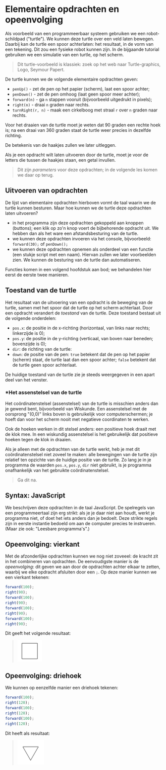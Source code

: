 # Elementaire opdrachten en opeenvolging

Als voorbeeld van een programmeerbaar systeem gebruiken we een robot-schildpad ("turtle"). We kunnen deze turtle over een veld laten bewegen. Daarbij kan de turtle een spoor achterlaten: het resultaat, in de vorm van een tekening. Dit zou een fysieke robot kunnen zijn. In de bijgaande tutorial gebruiken we een simulatie van een turtle, op het scherm.

> Dit turtle-voorbeeld is klassiek: zoek op het web naar Turtle-graphics, Logo, Seymour Papert.

De turtle kunnen we de volgende elementaire opdrachten geven:

* `penUp()` - zet de pen op het papier (scherm), laat een spoor achter;
* `penDown()` - zet de pen omhoog (laat geen spoor meer achter);
* `forward(n)` - ga `n` stappen vooruit (bijvoorbeeld uitgedrukt in pixels);
* `right(n)` - draai `n` graden naar rechts.
* `turnRight(r, n)` - maak een cirkelboog met straal `r` over `n` graden naar rechts. 

Voor het draaien van de turtle moet je weten dat 90 graden een rechte hoek is; na een draai van 360 graden staat de turtle weer precies in dezelfde richting.

De betekenis van de haakjes zullen we later uitleggen.

Als je een opdracht wilt laten uitvoeren door de turtle, moet je voor de letters die tussen de haakjes staan, een getal invullen.

> Dit zijn *parameters* voor deze opdrachten; in de volgende les komen we daar op terug.

## Uitvoeren van opdrachten

De lijst van elementaire opdrachten hierboven vormt de taal waarin we de turtle kunnen besturen. Maar hoe kunnen we de turtle deze opdrachten laten uitvoeren?

* in het programma zijn deze opdrachten gekoppeld aan knoppen (buttons); een klik op zo'n knop voert de bijbehorende opdracht uit. We hebben dan als het ware een afstandsbesturing van de turtle.
* we kunnen deze opdrachten invoeren via het console, bijvoorbeeld: `forward(30);` of `penDown();`
* we kunnen deze opdrachten opnemen als onderdeel van een functie (een stukje script met een naam). Hiervan zullen we later voorbeelden zien. We kunnen de besturing van de turtle dan automatiseren.

Functies komen in een volgend hoofdstuk aan bod; we behandelen hier eerst de eerste twee manieren.

## Toestand van de turtle

Het resultaat van de uitvoering van een opdracht is de beweging van de turtle, samen met het spoor dat de turtle op het scherm achterlaat. Door een opdracht verandert de *toestand* van de turtle. Deze toestand bestaat uit de volgende onderdelen:

* `pos.x`: de positie in de x-richting (horizontaal, van links naar rechts; linkerzijde is 0);
* `pos.y`: de positie in de y-richting (verticaal, van boven naar beneden; bovenzijde is 0);
* `dir`: de richting van de turtle:
* `down`: de positie van de pen: `true` betekent dat de pen op het papier (scherm) staat, de turtle laat dan een spoor achter; `false` betekent dat de turtle geen spoor achterlaat.

De huidige toestand van de turtle zie je steeds weergegeven in een apart deel van het venster.

### *Het assenstelsel van de turtle

Het coördinatenstelsel (assenstelsel) van de turtle is misschien anders dan je gewend bent, bijvoorbeeld van Wiskunde. Een assenstelsel met de oorsprong "(0,0)" links boven is gebruikelijk voor computerschermen; je hoeft dan voor het scherm nooit met negatieve coordinaten te werken.

Ook de hoeken werken in dit stelsel anders: een positieve hoek draait met de klok mee. In een wiskundig assenstelsel is het gebruikelijk dat positieve hoeken tegen de klok in draaien.

Als je alleen met de opdrachten van de turtle werkt, heb je met dit coördinatenstelsel niet zoveel te maken: alle bewegingen van de turtle zijn relatief ten opzichte van de huidige positie van de turtle. Zo lang je in je programma de waarden `pos.x`, `pos.y`, `dir` niet gebruikt, is je programma onafhankelijk van het gebruikte coördinatenstelsel.

> Ga dit na.

## Syntax: JavaScript

We beschrijven deze opdrachten in de taal JavaScript. De spelregels van een programmeertaal zijn erg strikt: als je je daar niet aan houdt, werkt je programma niet, of doet het iets anders dan je bedoelt. Deze strikte regels zijn in eerste instantie bedoeld om aan de computer precies te instrueren. (Maar zie ook: "Leesbare programma's".)

## Opeenvolging: vierkant

Met de afzonderlijke opdrachten kunnen we nog niet zoveeel: de kracht zit in het combineren van opdrachten. De eenvoudigste manier is de *opeenvolging*: dit geven we aan door de opdrachten achter elkaar te zetten, waarbij we elke opdracht afsluiten door een `;`. Op deze manier kunnen we een vierkant tekenen:

```js
forward(100); 
right(90);
forward(100); 
right(90);
forward(100); 
right(90);
forward(100); 
right(90);
```
Dit geeft het volgende resultaat:

> ![Figuur van een vierkant](figs/square50.png)

## Opeenvolging: driehoek

We kunnen op eenzelfde manier een driehoek tekenen:

```js
forward(100); 
right(120);
forward(100); 
right(120);
forward(100); 
right(120);
```

Dit heeft als resultaat:

> ![Figuur van een driehoek](figs/triangle50.png)

